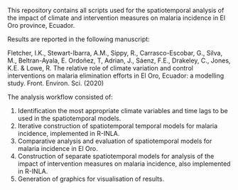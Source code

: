 This repository contains all scripts used for the spatiotemporal analysis of the impact of climate and intervention measures on malaria incidence in El Oro province, Ecuador.

Results are reported in the following manuscript:

Fletcher, I.K., Stewart-Ibarra, A.M., Sippy, R., Carrasco-Escobar, G., Silva, M., Beltran-Ayala, E. Ordoñez, T, Adrian, J., Sáenz, F.E., Drakeley, C., Jones, K.E. & Lowe, R.
The relative role of climate variation and control interventions on malaria elimination efforts in El Oro, Ecuador: a modelling study. Front. Environ. Sci. (2020)



The analysis workflow consisted of:

1. Identification the most appropriate climate variables and time lags to be used in the spatiotemporal models.
2. Iterative construction of spatiotemporal temporal models for malaria incidence, implemented in R-INLA. 
3. Comparative analysis and evaluation of spatiotemporal models for malaria incidence in El Oro. 
4. Construction of separate spatiotemporal models for analysis of the impact of intervention measures on malaria incidence, also implemented in R-INLA. 
5. Generation of graphics for visualisation of results. 
